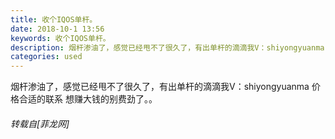 ```yaml
---
title: 收个IQOS单杆。
date: 2018-10-1 13:56
keywords: 收个IQOS单杆。
description: 烟杆渗油了，感觉已经甩不了很久了，有出单杆的滴滴我V：shiyongyuanma 价格合适的联系 想赚大钱的别费劲了。。
categories: used
---
```

<td class="t_f" id="postmessage_1919115">

烟杆渗油了，感觉已经甩不了很久了，有出单杆的滴滴我V：shiyongyuanma 价格合适的联系 想赚大钱的别费劲了。。</td>
###### 转载自[菲龙网]